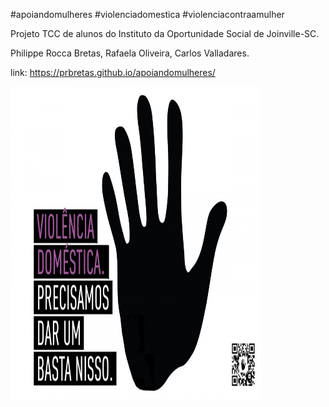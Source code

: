 #apoiandomulheres #violenciadomestica #violenciacontraamulher

Projeto TCC de alunos do
Instituto da Oportunidade Social de Joinville-SC.

Philippe Rocca Bretas, Rafaela Oliveira, Carlos Valladares.

link:
https://prbretas.github.io/apoiandomulheres/

<img src="unnamed-14.jpg" width="400px" height="500px">
